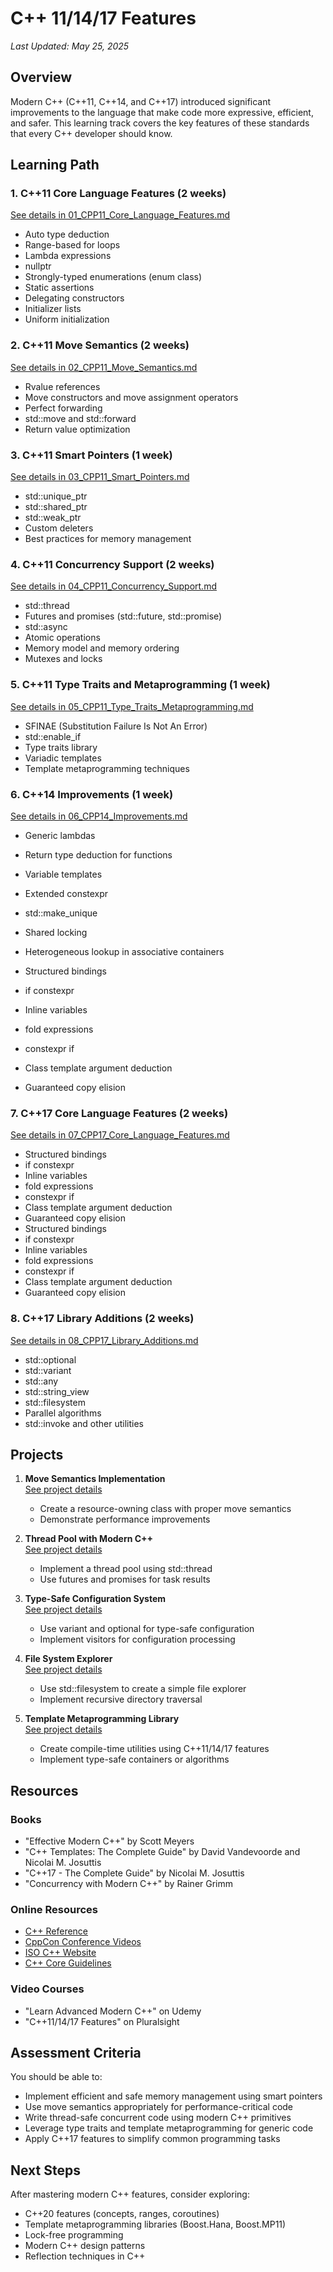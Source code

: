 # C++ 11/14/17 Features

*Last Updated: May 25, 2025*

## Overview

Modern C++ (C++11, C++14, and C++17) introduced significant improvements to the language that make code more expressive, efficient, and safer. This learning track covers the key features of these standards that every C++ developer should know.

## Learning Path

### 1. C++11 Core Language Features (2 weeks)
[See details in 01_CPP11_Core_Language_Features.md](02_CPP_11_14_17_Features/01_CPP11_Core_Language_Features.md)
- Auto type deduction
- Range-based for loops
- Lambda expressions
- nullptr
- Strongly-typed enumerations (enum class)
- Static assertions
- Delegating constructors
- Initializer lists
- Uniform initialization

### 2. C++11 Move Semantics (2 weeks)
[See details in 02_CPP11_Move_Semantics.md](02_CPP_11_14_17_Features/02_CPP11_Move_Semantics.md)
- Rvalue references
- Move constructors and move assignment operators
- Perfect forwarding
- std::move and std::forward
- Return value optimization

### 3. C++11 Smart Pointers (1 week)
[See details in 03_CPP11_Smart_Pointers.md](02_CPP_11_14_17_Features/03_CPP11_Smart_Pointers.md)
- std::unique_ptr
- std::shared_ptr
- std::weak_ptr
- Custom deleters
- Best practices for memory management

### 4. C++11 Concurrency Support (2 weeks)
[See details in 04_CPP11_Concurrency_Support.md](02_CPP_11_14_17_Features/04_CPP11_Concurrency_Support.md)
- std::thread
- Futures and promises (std::future, std::promise)
- std::async
- Atomic operations
- Memory model and memory ordering
- Mutexes and locks

### 5. C++11 Type Traits and Metaprogramming (1 week)
[See details in 05_CPP11_Type_Traits_Metaprogramming.md](02_CPP_11_14_17_Features/05_CPP11_Type_Traits_Metaprogramming.md)
- SFINAE (Substitution Failure Is Not An Error)
- std::enable_if
- Type traits library
- Variadic templates
- Template metaprogramming techniques

### 6. C++14 Improvements (1 week)
[See details in 06_CPP14_Improvements.md](02_CPP_11_14_17_Features/06_CPP14_Improvements.md)
- Generic lambdas
- Return type deduction for functions
- Variable templates
- Extended constexpr
- std::make_unique
- Shared locking
- Heterogeneous lookup in associative containers

- Structured bindings
- if constexpr
- Inline variables
- fold expressions
- constexpr if
- Class template argument deduction
- Guaranteed copy elision
### 7. C++17 Core Language Features (2 weeks)
[See details in 07_CPP17_Core_Language_Features.md](02_CPP_11_14_17_Features/07_CPP17_Core_Language_Features.md)
- Structured bindings
- if constexpr
- Inline variables
- fold expressions
- constexpr if
- Class template argument deduction
- Guaranteed copy elision
- Structured bindings
- if constexpr
- Inline variables
- fold expressions
- constexpr if
- Class template argument deduction
- Guaranteed copy elision

### 8. C++17 Library Additions (2 weeks)
[See details in 08_CPP17_Library_Additions.md](02_CPP_11_14_17_Features/08_CPP17_Library_Additions.md)
- std::optional
- std::variant
- std::any
- std::string_view
- std::filesystem
- Parallel algorithms
- std::invoke and other utilities

## Projects

1. **Move Semantics Implementation**  
   [See project details](02_CPP_11_14_17_Features/Projects/01_Move_Semantics_Implementation.md)
   - Create a resource-owning class with proper move semantics
   - Demonstrate performance improvements

2. **Thread Pool with Modern C++**  
   [See project details](02_CPP_11_14_17_Features/Projects/02_Thread_Pool_Modern_CPP.md)
   - Implement a thread pool using std::thread
   - Use futures and promises for task results

3. **Type-Safe Configuration System**  
   [See project details](02_CPP_11_14_17_Features/Projects/03_Type_Safe_Configuration_System.md)
   - Use variant and optional for type-safe configuration
   - Implement visitors for configuration processing

4. **File System Explorer**  
   [See project details](02_CPP_11_14_17_Features/Projects/04_File_System_Explorer.md)
   - Use std::filesystem to create a simple file explorer
   - Implement recursive directory traversal

5. **Template Metaprogramming Library**  
   [See project details](02_CPP_11_14_17_Features/Projects/05_Template_Metaprogramming_Library.md)
   - Create compile-time utilities using C++11/14/17 features
   - Implement type-safe containers or algorithms

## Resources

### Books
- "Effective Modern C++" by Scott Meyers
- "C++ Templates: The Complete Guide" by David Vandevoorde and Nicolai M. Josuttis
- "C++17 - The Complete Guide" by Nicolai M. Josuttis
- "Concurrency with Modern C++" by Rainer Grimm

### Online Resources
- [C++ Reference](https://en.cppreference.com/w/)
- [CppCon Conference Videos](https://www.youtube.com/user/CppCon)
- [ISO C++ Website](https://isocpp.org/)
- [C++ Core Guidelines](https://github.com/isocpp/CppCoreGuidelines)

### Video Courses
- "Learn Advanced Modern C++" on Udemy
- "C++11/14/17 Features" on Pluralsight

## Assessment Criteria

You should be able to:
- Implement efficient and safe memory management using smart pointers
- Use move semantics appropriately for performance-critical code
- Write thread-safe concurrent code using modern C++ primitives
- Leverage type traits and template metaprogramming for generic code
- Apply C++17 features to simplify common programming tasks

## Next Steps

After mastering modern C++ features, consider exploring:
- C++20 features (concepts, ranges, coroutines)
- Template metaprogramming libraries (Boost.Hana, Boost.MP11)
- Lock-free programming
- Modern C++ design patterns
- Reflection techniques in C++
